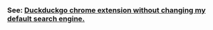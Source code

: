 ### See: [Duckduckgo chrome extension without changing my default search engine.](https://www.reddit.com/r/duckduckgo/comments/i4ed5n/duckduckgo_chrome_extension_without_changing_my/)
